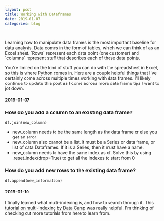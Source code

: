 ```yaml
---
layout: post
title: Working with Dataframes
date: 2019-01-07
categories: blog
---
```

<br/>
Learning how to manipulate data frames is the most important baseline for data analysis. Data comes in the form of tables, which we can think of as an Excel sheet. `Rows` represent each data point (one customer) and `columns` represent stuff that describes each of these data points.

You're limited on the kind of stuff you can do with the spreadsheet in Excel, so this is where Python comes in. Here are a couple helpful things that I've certainly come across multiple times working with data frames. I'll likely continue to update this post as I come across more data frame tips I want to jot down.

#### 2019-01-07
### How do you add a column to an existing data frame?
`df.join(new_column)`

- new_column needs to be the same length as the data frame or else you get an error
- new_column also cannot be a list. It must be a Series or data frame, or list of data Dataframes. If it is a Series, then it must have a name.
- new_column needs to have the same index as df. Solve this by using .reset_index(drop=True) to get all the indexes to start from 0


### How do you add new rows to the existing data frame?
`df.append(new_information)`

#### 2019-01-10
I finally learned what multi-indexing is, and how to search through it. This [tutorial on multi-indexing by Data Camp](https://www.datacamp.com/community/tutorials/pandas-multi-index) was really helpful. I'm thinking of checking out more tutorials from here to learn from.
